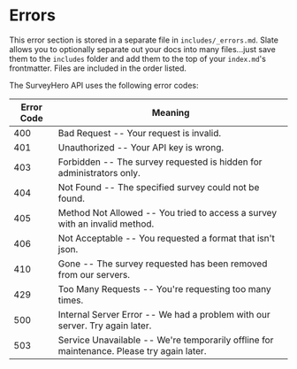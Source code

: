 # Errors

<aside class="notice">
This error section is stored in a separate file in <code>includes/_errors.md</code>. Slate allows you to optionally separate out your docs into many files...just save them to the <code>includes</code> folder and add them to the top of your <code>index.md</code>'s frontmatter. Files are included in the order listed.
</aside>

The SurveyHero API uses the following error codes:


Error Code | Meaning
---------- | -------
400 | Bad Request -- Your request is invalid.
401 | Unauthorized -- Your API key is wrong.
403 | Forbidden -- The survey requested is hidden for administrators only.
404 | Not Found -- The specified survey could not be found.
405 | Method Not Allowed -- You tried to access a survey with an invalid method.
406 | Not Acceptable -- You requested a format that isn't json.
410 | Gone -- The survey requested has been removed from our servers.
429 | Too Many Requests -- You're requesting too many times.
500 | Internal Server Error -- We had a problem with our server. Try again later.
503 | Service Unavailable -- We're temporarily offline for maintenance. Please try again later.